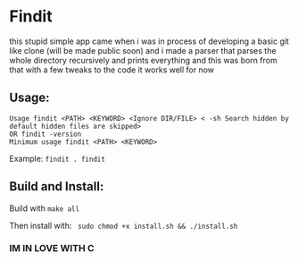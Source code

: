 # Findit

this stupid simple app came when i was in process of developing a basic git like clone (will be made public soon) and i made a parser that parses the whole directory recursively and prints everything
and this was born from that with a few tweaks to the code it works well for now 

## Usage:

```
Usage findit <PATH> <KEYWORD> <Ignore DIR/FILE> < -sh Search hidden by default hidden files are skipped>
OR findit -version 
Minimum usage findit <PATH> <KEYWORD>
```

Example:
``` findit . findit ```

## Build and Install:
Build with ```make all```

Then install with:
``` sudo chmod +x install.sh && ./install.sh```

### IM IN LOVE WITH C 
